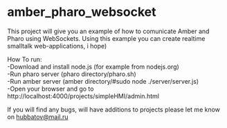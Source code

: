 amber_pharo_websocket
=====================

This project will give you an example of how to comunicate Amber and Pharo using WebSockets. 
Using this example you can create realtime smalltalk web-applications, i hope)

How To run:<br>
-Download and install node.js (for example from nodejs.org)<br>
-Run pharo server (pharo directory/pharo.sh)<br>
-Run amber server (amber directory/#sudo node ./server/server.js)<br>
-Open your browser and go to http://localhost:4000/projects/simpleHMI/admin.html<br>

If you will find any bugs, will have additions to projects please let me know on hubbatov@mail.ru